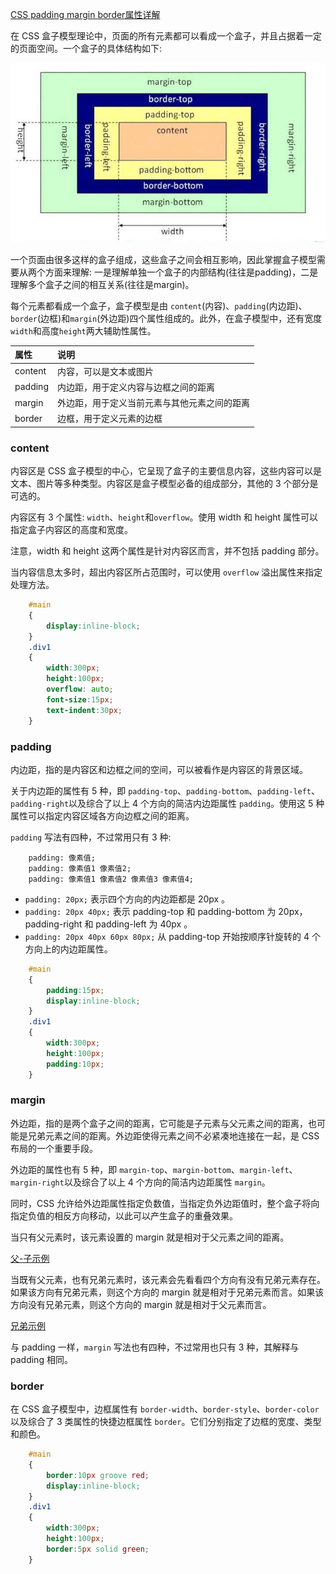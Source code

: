 
[CSS padding margin border属性详解](https://www.cnblogs.com/linjiqin/p/3556497.html)

在 CSS 盒子模型理论中，页面的所有元素都可以看成一个盒子，并且占据着一定的页面空间。一个盒子的具体结构如下:

![](img/css-box.png)

一个页面由很多这样的盒子组成，这些盒子之间会相互影响，因此掌握盒子模型需要从两个方面来理解: 一是理解单独一个盒子的内部结构(往往是padding)，二是理解多个盒子之间的相互关系(往往是margin)。

每个元素都看成一个盒子，盒子模型是由 `content`(内容)、`padding`(内边距)、`border`(边框)和`margin`(外边距)四个属性组成的。此外，在盒子模型中，还有宽度`width`和高度`height`两大辅助性属性。

| 属性 | 说明 |
|:----|:------|
| content | 内容，可以是文本或图片 |
| padding | 内边距，用于定义内容与边框之间的距离 |
| margin | 外边距，用于定义当前元素与其他元素之间的距离 |
| border | 边框，用于定义元素的边框 |


### content

内容区是 CSS 盒子模型的中心，它呈现了盒子的主要信息内容，这些内容可以是文本、图片等多种类型。内容区是盒子模型必备的组成部分，其他的 3 个部分是可选的。

内容区有 3 个属性: `width`、`height`和`overflow`。使用 width 和 height 属性可以指定盒子内容区的高度和宽度。

注意，width 和 height 这两个属性是针对内容区而言，并不包括 padding 部分。

当内容信息太多时，超出内容区所占范围时，可以使用 `overflow` 溢出属性来指定处理方法。
```css
    #main
    {
        display:inline-block;
    }
    .div1
    {
        width:300px;
        height:100px;
        overflow: auto;
        font-size:15px;
        text-indent:30px;
    }
```


### padding

内边距，指的是内容区和边框之间的空间，可以被看作是内容区的背景区域。

关于内边距的属性有 5 种，即 `padding-top`、`padding-bottom`、`padding-left`、`padding-right`以及综合了以上 4 个方向的简洁内边距属性 `padding`。使用这 5 种属性可以指定内容区域各方向边框之间的距离。

`padding` 写法有四种，不过常用只有 3 种:
```csss
    padding: 像素值;
    padding: 像素值1 像素值2;
    padding: 像素值1 像素值2 像素值3 像素值4;
```
* `padding: 20px;` 表示四个方向的内边距都是 20px 。
* `padding: 20px 40px;` 表示 padding-top 和 padding-bottom 为 20px，padding-right 和 padding-left 为 40px 。
* `padding: 20px 40px 60px 80px;` 从 padding-top 开始按顺序针旋转的 4 个方向上的内边距属性。

```css
    #main
    {
        padding:15px;
        display:inline-block;
    }
    .div1
    {
        width:300px;
        height:100px;
        padding:10px;
    }
```

### margin

外边距，指的是两个盒子之间的距离，它可能是子元素与父元素之间的距离，也可能是兄弟元素之间的距离。外边距使得元素之间不必紧凑地连接在一起，是 CSS 布局的一个重要手段。

外边距的属性也有 5 种，即 `margin-top`、`margin-bottom`、`margin-left`、`margin-right`以及综合了以上 4 个方向的简洁内边距属性 `margin`。

同时，CSS 允许给外边距属性指定负数值，当指定负外边距值时，整个盒子将向指定负值的相反方向移动，以此可以产生盒子的重叠效果。

当只有父元素时，该元素设置的 margin 就是相对于父元素之间的距离。

[父-子示例](t/01_margin_1.html)

当既有父元素，也有兄弟元素时，该元素会先看看四个方向有没有兄弟元素存在。如果该方向有兄弟元素，则这个方向的 margin 就是相对于兄弟元素而言。如果该方向没有兄弟元素，则这个方向的 margin 就是相对于父元素而言。

[兄弟示例](t/01_margin_2.html)

与 padding 一样，`margin` 写法也有四种，不过常用也只有 3 种，其解释与 padding 相同。


### border

在 CSS 盒子模型中，边框属性有 `border-width`、`border-style`、`border-color` 以及综合了 3 类属性的快捷边框属性 `border`。它们分别指定了边框的宽度、类型和颜色。

```css
    #main
    {
        border:10px groove red;
        display:inline-block;
    }
    .div1
    {
        width:300px;
        height:100px;
        border:5px solid green;
    }
```
